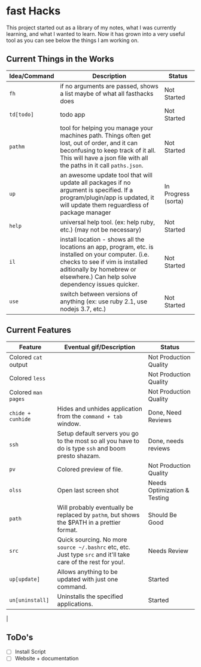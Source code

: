 fast Hacks
==========

This project started out as a library of my notes, what I was currently learning, and what I wanted to learn. Now it has grown into a very useful tool as you can see below the things I am working on.

Current Things in the Works
---------------------------

| Idea/Command  | Description          | Status     |
| ------------- | -------------------- | ---------- |
| `fh`          | if no arguments are passed, shows a list maybe of what all fasthacks does | Not Started |
| `td[todo]`    | todo app             | Not Started |
| `pathm`       | tool for helping you manage your machines path.  Things often get lost, out of order, and it can beconfusing to keep track of it all.  This will have a json file with all the paths in it call `paths.json`. | Not Started |
| `up`          | an awesome update tool that will update all packages if no argument is specified. If a program/plugin/app is updated, it will update them reguardless of package manager | In Progress (sorta) |
| `help`        | universal help tool. (ex: help ruby, etc.) (may not be necessary) | Not Started |
| `il`          | install location - shows all the locations an app, program, etc. is installed on your computer. (i.e. checks to see if vim is installed aditionally by homebrew or elsewhere.) Can help solve dependency issues quicker. | Not Started |
| `use`         | switch between versions of anything (ex: use ruby 2.1, use nodejs 3.7, etc.) | Not Started |


Current Features
----------------

| Feature       | Eventual gif/Description         | Status      |
| ------------- | -------------------------------- | ----------- |
| Colored `cat` output |               | Not Production Quality |
| Colored `less` |                     | Not Production Quality |
| Colored `man pages` |                | Not Production Quality |
| `chide + cunhide` | Hides and unhides application from the `command + tab` window. | Done, Need Reviews |
| `ssh`          | Setup default servers you go to the most so all you have to do is type `ssh` and boom presto shazam. | Done, needs reviews
| `pv`           | Colored preview of file. | Not Production Quality |
| `olss`         | Open last screen shot | Needs Optimization & Testing |
| `path`         | Will probably eventually be replaced by `pathm`, but shows the $PATH in a prettier format.| Should Be Good |
| `src`          | Quick sourcing.  No more `source ~/.bashrc` etc, etc.  Just type `src` and it'll take care of the rest for you!. | Needs Review |
| `up[update]`   | Allows anything to be updated with just one command. | Started |
| `un[uninstall]` | Uninstalls the specified applications. | Started |
| 

ToDo's
------
- [ ] Install Script
- [ ] Website + documentation
